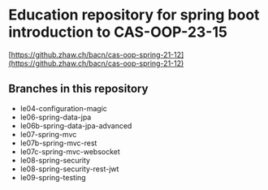 # Education repository for spring boot introduction to CAS-OOP-23-15

[https://github.zhaw.ch/bacn/cas-oop-spring-21-12](https://github.zhaw.ch/bacn/cas-oop-spring-21-12)

## Branches in this repository

- le04-configuration-magic
- le06-spring-data-jpa
- le06b-spring-data-jpa-advanced
- le07-spring-mvc
- le07b-spring-mvc-rest
- le07c-spring-mvc-websocket
- le08-spring-security
- le08-spring-security-rest-jwt
- le09-spring-testing
